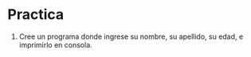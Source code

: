 # Practica

1. Cree un programa donde ingrese su nombre, su apellido, su edad, e imprimirlo en consola.